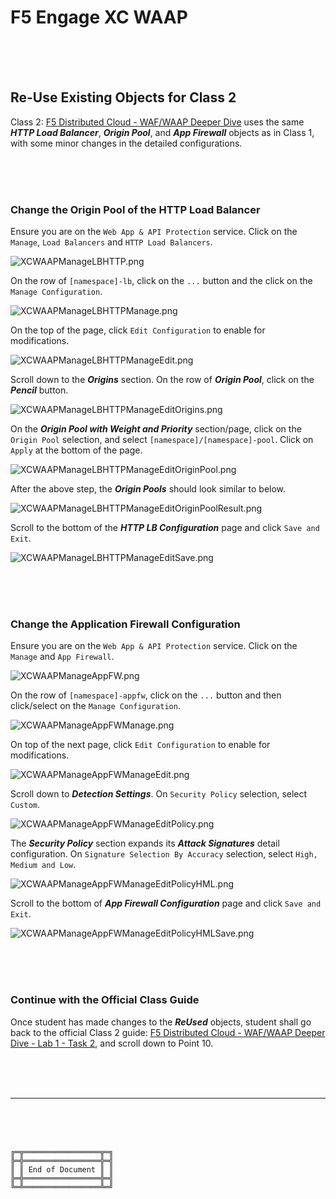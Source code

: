 # F5 Engage XC WAAP

<br><br><br>

## Re-Use Existing Objects for Class 2

Class 2: [F5 Distributed Cloud - WAF/WAAP Deeper Dive](https://clouddocs.f5.com/training/community/f5xc/html/class2/class2.html) uses the same ***HTTP Load Balancer***, ***Origin Pool***, and ***App Firewall*** objects as in Class 1, with some minor changes in the detailed configurations.



<br><br><br>

### Change the Origin Pool of the HTTP Load Balancer

Ensure you are on the `Web App & API Protection` service.
Click on the `Manage`, `Load Balancers` and `HTTP Load Balancers`.

![XCWAAPManageLBHTTP.png](XCWAAPManageLBHTTP.png)

On the row of `[namespace]-lb`, click on the `...` button and the click on the `Manage Configuration`.

![XCWAAPManageLBHTTPManage.png](XCWAAPManageLBHTTPManage.png)

On the top of the page, click `Edit Configuration` to enable for modifications.

![XCWAAPManageLBHTTPManageEdit.png](XCWAAPManageLBHTTPManageEdit.png)

Scroll down to the ***Origins*** section.
On the row of ***Origin Pool***, click on the ***Pencil*** button.

![XCWAAPManageLBHTTPManageEditOrigins.png](XCWAAPManageLBHTTPManageEditOrigins.png)

On the ***Origin Pool with Weight and Priority*** section/page, click on the `Origin Pool` selection, and select `[namespace]/[namespace]-pool`.
Click on `Apply` at the bottom of the page.

![XCWAAPManageLBHTTPManageEditOriginPool.png](XCWAAPManageLBHTTPManageEditOriginPool.png)

After the above step, the ***Origin Pools*** should look similar to below.

![XCWAAPManageLBHTTPManageEditOriginPoolResult.png](XCWAAPManageLBHTTPManageEditOriginPoolResult.png)

Scroll to the bottom of the ***HTTP LB Configuration*** page and click `Save and Exit`.

![XCWAAPManageLBHTTPManageEditSave.png](XCWAAPManageLBHTTPManageEditSave.png)

<br><br><br>



### Change the Application Firewall Configuration

Ensure you are on the `Web App & API Protection` service.
Click on the `Manage` and `App Firewall`.

![XCWAAPManageAppFW.png](XCWAAPManageAppFW.png)

On the row of `[namespace]-appfw`, click on the `...` button and then click/select on the `Manage Configuration`.

![XCWAAPManageAppFWManage.png](XCWAAPManageAppFWManage.png)

On top of the next page, click `Edit Configuration` to enable for modifications.

![XCWAAPManageAppFWManageEdit.png](XCWAAPManageAppFWManageEdit.png)

Scroll down to ***Detection Settings***.
On `Security Policy` selection, select `Custom`.

![XCWAAPManageAppFWManageEditPolicy.png](XCWAAPManageAppFWManageEditPolicy.png)

The ***Security Policy*** section expands its ***Attack Signatures*** detail configuration.
On `Signature Selection By Accuracy` selection, select `High, Medium and Low`.

![XCWAAPManageAppFWManageEditPolicyHML.png](XCWAAPManageAppFWManageEditPolicyHML.png)

Scroll to the bottom of ***App Firewall Configuration*** page and click `Save and Exit`.

![XCWAAPManageAppFWManageEditPolicyHMLSave.png](XCWAAPManageAppFWManageEditPolicyHMLSave.png)

<br><br><br>



### Continue with the Official Class Guide

Once student has made changes to the ***ReUsed*** objects, student shall go back to the official Class 2 guide: [F5 Distributed Cloud - WAF/WAAP Deeper Dive - Lab 1 - Task 2](https://clouddocs.f5.com/training/community/f5xc/html/class2/lab1.html#task-2-configure-waf-policy-on-the-load-balancer), and scroll down to Point 10.



<br><br><br>

***

<br><br><br>
```
╔═╦═════════════════╦═╗
╠═╬═════════════════╬═╣
║ ║ End of Document ║ ║
╠═╬═════════════════╬═╣
╚═╩═════════════════╩═╝
```
<br><br><br>


